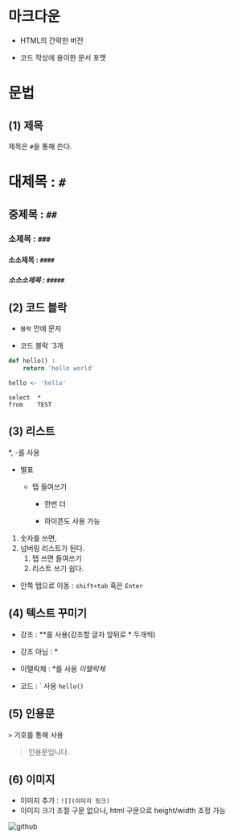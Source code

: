 # 마크다운

- HTML의 간략한 버전

- 코드 작성에 용이한 문서 포맷



# 문법

## (1) 제목

제목은 `#`을 통해 쓴다.

# 대제목 : `#`

## 중제목 : `##`

 ### 소제목 : `###`

#### 소소제목 : `####`

##### 소소소제목 : `#####`



## (2) 코드 블락

- `블락` 안에 문자

- 코드 블락 `3개

```python
def hello() :
    return 'hello world'
```

```R
hello <- 'hello'
```

```mssql
select 	* 
from	TEST
```



## (3) 리스트

*, -를 사용

- 별표

  - 탭 들여쓰기

    - 한번 더

    - 하이픈도 사용 가능

       

1. 숫자를 쓰면,
2. 넘버링 리스트가 된다.
   1. 탭 쓰면 들여쓰기
   2. 리스트 쓰기 쉽다.

- 안쪽 탭으로 이동 : `shift+tab` 혹은 `Enter`

  



## (4) 텍스트 꾸미기

- 강조 : **를 사용(강조할 글자 앞뒤로 * 두개씩)

- 강조 아님 : \*

- 이탤릭체 : *를 사용 *이탤릭체*

- 코드 : \` 사용 `hello()`

   

## (5) 인용문

`>` 기호를 통해 사용

> 인용문입니다.



## (6) 이미지

- 이미지 추가 : `![](이미지 링크)`
- 이미지 크기 조절 구문 없으나, html 구문으로 height/width 조정 가능

![github](C:\Users\ial10\OneDrive\사진\github.jpg)
